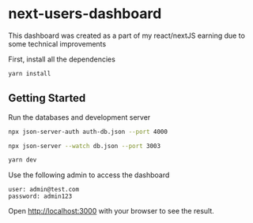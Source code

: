 # next-users-dashboard

This dashboard was created as a part of my react/nextJS earning due to some technical improvements

First, install all the dependencies

```bash
yarn install
```

## Getting Started

Run the databases and development server

```bash
npx json-server-auth auth-db.json --port 4000
```

```bash
npx json-server --watch db.json --port 3003
```

```bash
yarn dev
```

Use the following admin to access the dashboard

```
user: admin@test.com
password: admin123
```

Open [http://localhost:3000](http://localhost:3000) with your browser to see the result.
